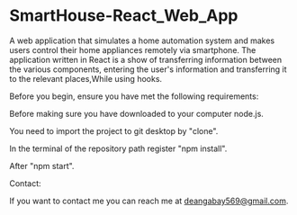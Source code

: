 # SmartHouse-React_Web_App
A web application that simulates a home automation system and makes users control their home appliances remotely via smartphone.
The application written in React is a show of transferring information between the various components, entering the user's information and transferring it to the relevant places,While using hooks.

Before you begin, ensure you have met the following requirements:

Before making sure you have downloaded to your computer node.js.

You need to import the project to git desktop by "clone".

In the terminal of the repository path register "npm install".

After "npm start".

Contact:

If you want to contact me you can reach me at deangabay569@gmail.com.
